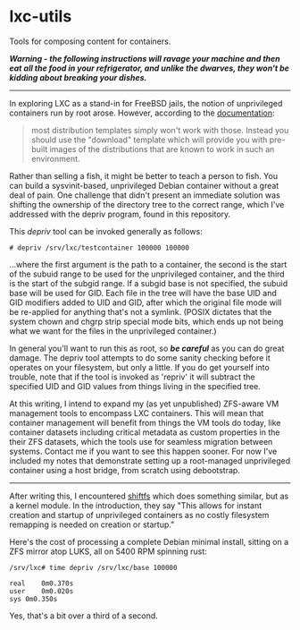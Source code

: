 # lxc-utils
Tools for composing content for containers.

***Warning - the following instructions will ravage your machine and then eat all the food in your refrigerator, and unlike the dwarves, they won't be kidding about breaking your dishes.***

---

In exploring LXC as a stand-in for FreeBSD jails, the notion of
unprivileged containers run by root arose. However, according to the
[documentation](https://linuxcontainers.org/lxc/getting-started/):

> most distribution templates simply won't work with those. Instead you
> should use the "download" template which will provide you with pre-built
> images of the distributions that are known to work in such an environment.

Rather than selling a fish, it might be better to teach a person to fish.
You can build a sysvinit-based, unprivileged Debian container without a
great deal of pain. One challenge that didn't present an immediate
solution was shifting the ownership of the directory tree to the correct
range, which I've addressed with the depriv program, found in this
repository.

This _depriv_ tool can be invoked generally as follows:

~~~
# depriv /srv/lxc/testcontainer 100000 100000
~~~

...where the first argument is the path to a container, the second is the
start of the subuid range to be used for the unprivileged container, and
the third is the start of the subgid range. If a subgid base is not
specified, the subuid base will be used for GID. Each file in the tree will
have the base UID and GID modifiers added to UID and GID, after which the
original file mode will be re-applied for anything that's not a symlink.
(POSIX dictates that the system chown and chgrp strip special mode bits,
which ends up not being what we want for the files in the unprivileged
container.)

In general you'll want to run this as root, so ***be careful*** as you can
do great damage. The depriv tool attempts to do some sanity checking before
it operates on your filesystem, but only a little. If you do get yourself
into trouble, note that if the tool is invoked as 'repriv' it will subtract
the specified UID and GID values from things living in the specified tree.

At this writing, I intend to expand my (as yet unpublished) ZFS-aware VM
management tools to encompass LXC containers. This will mean that container
management will benefit from things the VM tools do today, like container
datasets including critical metadata as custom properties in the their ZFS
datasets, which the tools use for seamless migration between systems.
Contact me if you want to see this happen sooner. For now I've included my
notes that demonstrate setting up a root-managed unprivileged container
using a host bridge, from scratch using debootstrap.

---

After writing this, I encountered
[shiftfs](https://discuss.linuxcontainers.org/t/trying-out-shiftfs/5155)
which does something similar, but as a kernel module. In the introduction,
they say "This allows for instant creation and startup of unprivileged
containers as no costly filesystem remapping is needed on creation or
startup."

Here's the cost of processing a complete Debian minimal install, sitting on
a ZFS mirror atop LUKS, all on 5400 RPM spinning rust:

~~~
/srv/lxc# time depriv /srv/lxc/base 100000

real	0m0.370s
user	0m0.020s
sys	0m0.350s
~~~

Yes, that's a bit over a third of a second.
